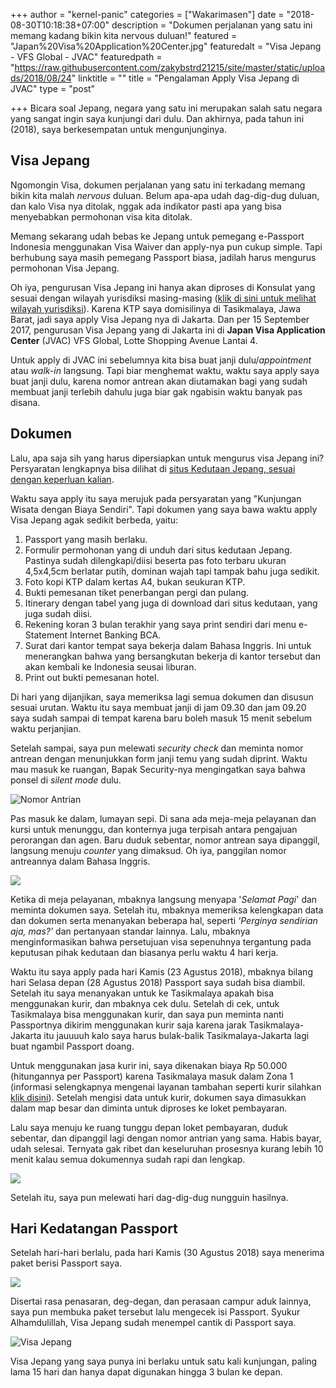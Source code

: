 +++
author = "kernel-panic"
categories = ["Wakarimasen"]
date = "2018-08-30T10:18:38+07:00"
description = "Dokumen perjalanan yang satu ini memang kadang bikin kita nervous duluan!"
featured = "Japan%20Visa%20Application%20Center.jpg"
featuredalt = "Visa Jepang - VFS Global - JVAC"
featuredpath = "https://raw.githubusercontent.com/zakybstrd21215/site/master/static/uploads/2018/08/24"
linktitle = ""
title = "Pengalaman Apply Visa Jepang di JVAC"
type = "post"

+++
Bicara soal Jepang, negara yang satu ini merupakan salah satu negara yang sangat ingin saya kunjungi dari dulu. Dan akhirnya, pada tahun ini (2018), saya berkesempatan untuk mengunjunginya.

## Visa Jepang

Ngomongin Visa, dokumen perjalanan yang satu ini terkadang memang bikin kita malah _nervous_ duluan. Belum apa-apa udah dag-dig-dug duluan, dan kalo Visa nya ditolak, nggak ada indikator pasti apa yang bisa menyebabkan permohonan visa kita ditolak.

Memang sekarang udah bebas ke Jepang untuk pemegang e-Passport Indonesia menggunakan Visa Waiver dan apply-nya pun cukup simple. Tapi berhubung saya masih pemegang Passport biasa, jadilah harus mengurus permohonan Visa Jepang.

Oh iya, pengurusan Visa Jepang ini hanya akan diproses di Konsulat yang sesuai dengan wilayah yurisdiksi masing-masing ([klik di sini untuk melihat wilayah yurisdiksi](http://www.id.emb-japan.go.jp/conind.html)). Karena KTP saya domisilinya di Tasikmalaya, Jawa Barat, jadi saya apply Visa Jepang nya di Jakarta. Dan per 15 September 2017, pengurusan Visa Jepang yang di Jakarta ini di **Japan Visa Application Center** (JVAC) VFS Global, Lotte Shopping Avenue Lantai 4.

Untuk apply di JVAC ini sebelumnya kita bisa buat janji dulu/_appointment_ atau _walk-in_ langsung. Tapi biar menghemat waktu, waktu saya apply saya buat janji dulu, karena nomor antrean akan diutamakan bagi yang sudah membuat janji terlebih dahulu juga biar gak ngabisin waktu banyak pas disana.

## Dokumen

Lalu, apa saja sih yang harus dipersiapkan untuk mengurus visa Jepang ini? Persyaratan lengkapnya bisa dilihat di [situs Kedutaan Jepang, sesuai dengan keperluan kalian](http://www.id.emb-japan.go.jp/visa.html).

Waktu saya apply itu saya merujuk pada persyaratan yang "Kunjungan Wisata dengan Biaya Sendiri". Tapi dokumen yang saya bawa waktu apply Visa Jepang agak sedikit berbeda, yaitu:

1. Passport yang masih berlaku.
2. Formulir permohonan yang di unduh dari situs kedutaan Jepang. Pastinya sudah dilengkapi/diisi beserta pas foto terbaru ukuran 4,5x4,5cm berlatar putih, dominan wajah tapi tampak bahu juga sedikit.
3. Foto kopi KTP dalam kertas A4, bukan seukuran KTP.
4. Bukti pemesanan tiket penerbangan pergi dan pulang.
5. Itinerary dengan tabel yang juga di download dari situs kedutaan, yang juga sudah diisi.
6. Rekening koran 3 bulan terakhir yang saya print sendiri dari menu e-Statement Internet Banking BCA.
7. Surat dari kantor tempat saya bekerja dalam Bahasa Inggris. Ini untuk menerangkan bahwa yang bersangkutan bekerja di kantor tersebut dan akan kembali ke Indonesia seusai liburan.
8. Print out bukti pemesanan hotel.

Di hari yang dijanjikan, saya memeriksa lagi semua dokumen dan disusun sesuai urutan. Waktu itu saya membuat janji di jam 09.30 dan jam 09.20 saya sudah sampai di tempat karena baru boleh masuk 15 menit sebelum waktu perjanjian.

Setelah sampai, saya pun melewati _security check_ dan meminta nomor antrean dengan menunjukkan form janji temu yang sudah diprint. Waktu mau masuk ke ruangan, Bapak Security-nya mengingatkan saya bahwa ponsel di _silent mode_ dulu.

![Nomor Antrian](/uploads/2018/08/24/photo_2018-08-24_14-04-13.jpg "Nomor Antrian")

Pas masuk ke dalam, lumayan sepi. Di sana ada meja-meja pelayanan dan kursi untuk menunggu, dan konternya juga terpisah antara pengajuan perorangan dan agen. Baru duduk sebentar, nomor antrean saya dipanggil, langsung menuju _counter_ yang dimaksud. Oh iya, panggilan nomor antreannya dalam Bahasa Inggris.

![](/uploads/2018/08/24/photo_2018-08-24_14-04-10.jpg)

Ketika di meja pelayanan, mbaknya langsung menyapa '_Selamat Pagi_' dan meminta dokumen saya. Setelah itu, mbaknya memeriksa kelengkapan data dan dokumen serta menanyakan beberapa hal, seperti _‘Perginya sendirian aja, mas?’_ dan pertanyaan standar lainnya. Lalu, mbaknya menginformasikan bahwa persetujuan visa sepenuhnya tergantung pada keputusan pihak kedutaan dan biasanya perlu waktu 4 hari kerja.

Waktu itu saya apply pada hari Kamis (23 Agustus 2018), mbaknya bilang hari Selasa depan (28 Agustus 2018) Passport saya sudah bisa diambil. Setelah itu saya menanyakan untuk ke Tasikmalaya apakah bisa menggunakan kurir, dan mbaknya cek dulu. Setelah di cek, untuk Tasikmalaya bisa menggunakan kurir, dan saya pun meminta nanti Passportnya dikirim menggunakan kurir saja karena jarak Tasikmalaya-Jakarta itu jauuuuh kalo saya harus bulak-balik Tasikmalaya-Jakarta lagi buat ngambil Passport doang.

Untuk menggunakan jasa kurir ini, saya dikenakan biaya Rp 50.000 (hitungannya per Passport) karena Tasikmalaya masuk dalam Zona 1 (informasi selengkapnya mengenai layanan tambahan seperti kurir silahkan [klik disini](http://www.vfsglobal.com/japan/indonesia/additional-services.html)). Setelah mengisi data untuk kurir, dokumen saya dimasukkan dalam map besar dan diminta untuk diproses ke loket pembayaran.

Lalu saya menuju ke ruang tunggu depan loket pembayaran, duduk sebentar, dan dipanggil lagi dengan nomor antrian yang sama. Habis bayar, udah selesai. Ternyata gak ribet dan keseluruhan prosesnya kurang lebih 10 menit kalau semua dokumennya sudah rapi dan lengkap.

![](/uploads/2018/08/24/photo_2018-08-24_14-04-01.jpg)

Setelah itu, saya pun melewati hari dag-dig-dug nungguin hasilnya.

## Hari Kedatangan Passport

Setelah hari-hari berlalu, pada hari Kamis (30 Agustus 2018) saya menerima paket berisi Passport saya.

![](/uploads/2018/08/30/photo_2018-08-30_13-43-13.jpg)

Disertai rasa penasaran, deg-degan, dan perasaan campur aduk lainnya, saya pun membuka paket tersebut lalu mengecek isi Passport. Syukur Alhamdulillah, Visa Jepang sudah menempel cantik di Passport saya.

![Visa Jepang](/uploads/2018/08/30/photo_2018-08-30_13-43-17.jpg "Visa Jepang")

Visa Jepang yang saya punya ini berlaku untuk satu kali kunjungan, paling lama 15 hari dan hanya dapat digunakan hingga 3 bulan ke depan.